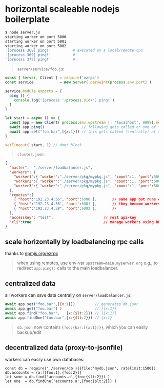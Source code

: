 # horizontal scaleable nodejs boilerplate

```bash
$ node server.js
starting worker on port 5000
starting worker on port 5001
starting worker on port 5002
'[process 368] ping!'          # executed on a local/remote cpu 
'[process 369] ping!'          #
'[process 375] ping!'          #
```

> `server/service/foo.js`:

```js
const { Server, Client } = require('ezrpc')
const service            = new Server( parseInt(process.env.port) )

service.module.exports = {
  ping () {
    console.log('[process '+process.pid+'] ping!')
  }
}

let start = async () => {
  const app = new Client( process.env.upstream || 'localhost', 9999).methods
  await app.ping()                 // following gets called on one of the local/remote workers 
  await app.set("foo.bar",[{x:1}]) // this gets called (centrally) at server/loadbalancer.js	
}

setTimeout( start, 1) // dont block
```

> `cluster.json`:

```json
{
  "master":  "./server/loadbalancer.js", 
  "workers": {
    "worker1":{ "worker":"./server/pkg/mypkg.js", "count":1, "port":5000 }, 
    "worker2":{ "worker":"./server/pkg/mypkg.js", "count":1, "port":5001 },
    "worker3":{ "worker":"./server/pkg/mypkg.js", "count":1, "port":5002 } 
  }, 
  "remotes":[
    { "host":"192.23.4.56", "port":6000 },       // same app but runs on other server
    { "host":"192.23.4.56", "port":6001 },       // they become workers of this server
    { "host":"192.23.4.58", "port":6002 },       //
  ], 
  "accessKey": "test",                       // rest api-key
  "cli":true                                 // manage workers using REST or cli 
}
```        

## scale horizontally by loadbalancing rpc calls

thanks to [npmjs.org/ezrpc](https://npmjs.org/ezrpc)

> when using remotes, use env-var `upstream=main.myserver.org` e.g., to redirect `app.ping()` calls to the main loadbalancer.

## centralized data

all workers can save data centrally on `server/loadbalancer.js`:

```javascript
await app.set("foo.bar",[{x:1}])         // generates db.json
await app.get("foo.bar") )               // [{x:1}]
await app.find("foo.bar",   {x:{$lt:2}}) // [{x:1}]
await app.findOne("foo.bar",{x:{$lt:2}}) // {x:1}
```

> `db.json` now contains `{foo:{bar:[{x:1}]}}`, which you can easily backup/edit

## decentralized data (proxy-to-jsonfile)

workers can easily use own databases:

```
const db = require('./server/db')({file:'mydb.json', ratelimit:1500})
db.accounts = {a:[{foo:1},{foo:2}]}
let some = db.find('accounts.a',{foo:{$lt:2}}) )
let one  = db.findOne('accounts.a',{foo:{$lt:2}}) )
```

